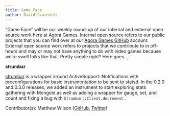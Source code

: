 ```yaml
---
title: Game Face
author: David Czarnecki
---
```

“Game Face” will be our weekly round-up of our internal and external open source work here at Agora Games. Internal open source refers to our public projects that you can find over at our [Agora Games GitHub](https://github.com/agoragames/) account. External open source work refers to projects that we contribute to in off-hours and may or may not have anything to do with video games because we’re swell folks like that. Pretty simple right? Here goes…

 **strumbar**

 [strumbar](https://github.com/agoragames/strumbar) is a wrapper around ActiveSupport::Notifications with preconfigurations for basic instrumentation to be sent to statsd. In the 0.2.0 and 0.3.0 releases, we added an instrument to start exploring stats gathering with Mongoid as well as adding a wrapper for gauge, set, and count and fixing a bug with `Strumbar::Client.decrement` .

 Contributor(s): Matthew Wilson ([GitHub](https://github.com/hypomodern/), [Twitter](https://twitter.com/hypomodern))
